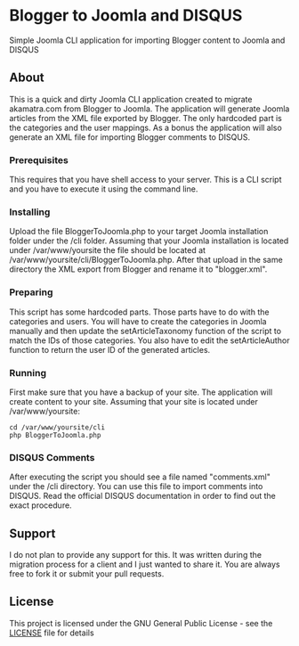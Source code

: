 # Blogger to Joomla and DISQUS
Simple Joomla CLI application for importing Blogger content to Joomla and DISQUS

## About

This is a quick and dirty Joomla CLI application created to migrate akamatra.com from Blogger to Joomla. The application will generate Joomla articles from the XML file exported by Blogger. The only hardcoded part is the categories and the user mappings. As a bonus the application will also generate an XML file for importing Blogger comments to DISQUS.

### Prerequisites

This requires that you have shell access to your server. This is a CLI script and you have to execute it using the command line.

### Installing

Upload the file BloggerToJoomla.php to your target Joomla installation folder under the /cli folder. Assuming that your Joomla installation is located under /var/www/yoursite the file should be located at /var/www/yoursite/cli/BloggerToJoomla.php. After that upload in the same directory the XML export from Blogger and rename it to "blogger.xml".

### Preparing

This script has some hardcoded parts. Those parts have to do with the categories and users. You will have to create the categories in Joomla manually and then update the setArticleTaxonomy function of the script to match the IDs of those categories. You also have to edit the setArticleAuthor function to return the user ID of the generated articles.

### Running

First make sure that you have a backup of your site. The application will create content to your site. Assuming that your site is located under /var/www/yoursite:
```
cd /var/www/yoursite/cli
php BloggerToJoomla.php
```

### DISQUS Comments

After executing the script you should see a file named "comments.xml" under the /cli directory. You can use this file to import comments into DISQUS. Read the official DISQUS documentation in order to find out the exact procedure. 

## Support

I do not plan to provide any support for this. It was written during the migration process for a client and I just wanted to share it. You are always free to fork it or submit your pull requests.

## License

This project is licensed under the GNU General Public License - see the [LICENSE](LICENSE) file for details


